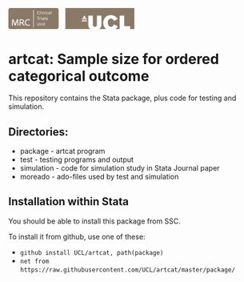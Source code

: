 <a href ="https://www.ctu.mrc.ac.uk/"><img src="MRCCTU_at_UCL_Logo.png" width="50%" /></a> 

# artcat: Sample size for ordered categorical outcome

This repository contains the Stata package, plus code for testing and simulation.
 
## Directories:
* package - artcat program
* test - testing programs and output
* simulation - code for simulation study in Stata Journal paper
* moreado - ado-files used by test and simulation

## Installation within Stata
You should be able to install this package from SSC.

To install it from github, use one of these:
- `github install UCL/artcat, path(package)`
- `net from https://raw.githubusercontent.com/UCL/artcat/master/package/`
